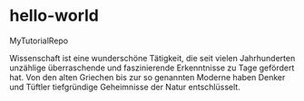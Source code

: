 # hello-world
MyTutorialRepo

Wissenschaft ist eine wunderschöne Tätigkeit, die seit vielen Jahrhunderten unzählige überraschende und faszinierende Erkenntnisse zu Tage gefördert hat. Von den alten Griechen bis zur so genannten Moderne haben Denker und Tüftler tiefgründige Geheimnisse der Natur entschlüsselt.
